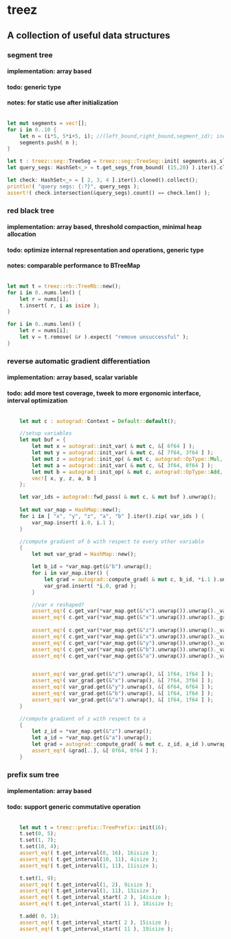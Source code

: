 # treez

## A collection of useful data structures

### segment tree  
#### implementation: array based  
#### todo: generic type  
#### notes: for static use after initialization  
```rust

let mut segments = vec![];
for i in 0..10 {
    let n = (i*5, 5*i+5, i); //(left_bound,right_bound,segment_id); inclusive bounds
    segments.push( n );
}

let t : treez::seg::TreeSeg = treez::seg::TreeSeg::init( segments.as_slice() );
let query_segs: HashSet<_> = t.get_segs_from_bound( (15,20) ).iter().cloned().collect();

let check: HashSet<_> = [ 2, 3, 4 ].iter().cloned().collect();
println!( "query segs: {:?}", query_segs );
assert!( check.intersection(&query_segs).count() == check.len() );

```

### red black tree  
#### implementation: array based, threshold compaction, minimal heap allocation  
#### todo: optimize internal representation and operations, generic type  
#### notes: comparable performance to BTreeMap  

```rust

let mut t = treez::rb::TreeRb::new();
for i in 0..nums.len() {
    let r = nums[i];
    t.insert( r, i as isize );
}

for i in 0..nums.len() {
    let r = nums[i];
    let v = t.remove( &r ).expect( "remove unsuccessful" );
}

```
	 
### reverse automatic gradient differentiation  
#### implementation: array based, scalar variable  
#### todo: add more test coverage, tweek to more ergonomic interface, interval optimization

```rust

    let mut c : autograd::Context = Default::default();

    //setup variables
    let mut buf = {
        let mut x = autograd::init_var( & mut c, &[ 6f64 ] );
        let mut y = autograd::init_var( & mut c, &[ 7f64, 3f64 ] );
        let mut z = autograd::init_op( & mut c, autograd::OpType::Mul, & mut [ & mut x, & mut y ] );
        let mut a = autograd::init_var( & mut c, &[ 3f64, 8f64 ] );
        let mut b = autograd::init_op( & mut c, autograd::OpType::Add, & mut [ & mut z, & mut a ] );
        vec![ x, y, z, a, b ]
    };

    let var_ids = autograd::fwd_pass( & mut c, & mut buf ).unwrap();
    
    let mut var_map = HashMap::new();
    for i in [ "x", "y", "z", "a", "b" ].iter().zip( var_ids ) {
        var_map.insert( i.0, i.1 );
    }

    //compute gradient of b with respect to every other variable
    {
        let mut var_grad = HashMap::new();

        let b_id = *var_map.get(&"b").unwrap();
        for i in var_map.iter() {
            let grad = autograd::compute_grad( & mut c, b_id, *i.1 ).unwrap();
            var_grad.insert( *i.0, grad );
        }

        //var x reshaped?
        assert_eq!( c.get_var(*var_map.get(&"x").unwrap()).unwrap()._val.len(), 2usize );
        assert_eq!( c.get_var(*var_map.get(&"x").unwrap()).unwrap()._grad.len(), 2usize );
        
        assert_eq!( c.get_var(*var_map.get(&"z").unwrap()).unwrap()._val, &[ 42f64, 18f64 ] );
        assert_eq!( c.get_var(*var_map.get(&"x").unwrap()).unwrap()._val, &[ 6f64,  6f64  ] );
        assert_eq!( c.get_var(*var_map.get(&"y").unwrap()).unwrap()._val, &[ 7f64,  3f64  ] );
        assert_eq!( c.get_var(*var_map.get(&"b").unwrap()).unwrap()._val, &[ 45f64, 26f64 ] );
        assert_eq!( c.get_var(*var_map.get(&"a").unwrap()).unwrap()._val, &[ 3f64,  8f64  ] );


        assert_eq!( var_grad.get(&"z").unwrap(), &[ 1f64, 1f64 ] );
        assert_eq!( var_grad.get(&"x").unwrap(), &[ 7f64, 3f64 ] );
        assert_eq!( var_grad.get(&"y").unwrap(), &[ 6f64, 6f64 ] );
        assert_eq!( var_grad.get(&"b").unwrap(), &[ 1f64, 1f64 ] );
        assert_eq!( var_grad.get(&"a").unwrap(), &[ 1f64, 1f64 ] );
    }

    //compute gradient of z with respect to a
    {
        let z_id = *var_map.get(&"z").unwrap();
        let a_id = *var_map.get(&"a").unwrap();
        let grad = autograd::compute_grad( & mut c, z_id, a_id ).unwrap();
        assert_eq!( &grad[..], &[ 0f64, 0f64 ] );
    }
```

### prefix sum tree
#### implementation: array based
#### todo: support generic commutative operation

```rust

    let mut t = treez::prefix::TreePrefix::init(16);
    t.set(0, 5);
    t.set(1, 7);
    t.set(10, 4);
    assert_eq!( t.get_interval(0, 16), 16isize );
    assert_eq!( t.get_interval(10, 11), 4isize );
    assert_eq!( t.get_interval(1, 11), 11isize );

    t.set(1, 9);
    assert_eq!( t.get_interval(1, 2), 9isize );
    assert_eq!( t.get_interval(1, 11), 13isize );
    assert_eq!( t.get_interval_start( 2 ), 14isize );
    assert_eq!( t.get_interval_start( 11 ), 18isize );

    t.add( 0, 1);
    assert_eq!( t.get_interval_start( 2 ), 15isize );
    assert_eq!( t.get_interval_start( 11 ), 19isize );
```